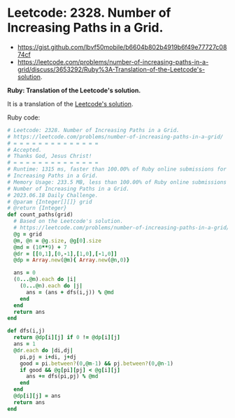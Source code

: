 # Leetcode: 2328. Number of Increasing Paths in a Grid.

- https://gist.github.com/lbvf50mobile/b6604b802b4919b6f49e77727c0874cf
- https://leetcode.com/problems/number-of-increasing-paths-in-a-grid/discuss/3653292/Ruby%3A-Translation-of-the-Leetcode's-solution.

**Ruby: Translation of the Leetcode's solution.**

It is a translation of the [Leetcode's solution](https://leetcode.com/problems/number-of-increasing-paths-in-a-grid/solution/).


Ruby code:
```Ruby
# Leetcode: 2328. Number of Increasing Paths in a Grid.
# https://leetcode.com/problems/number-of-increasing-paths-in-a-grid/
# = = = = = = = = = = = = = =
# Accepted.
# Thanks God, Jesus Christ!
# = = = = = = = = = = = = = =
# Runtime: 1315 ms, faster than 100.00% of Ruby online submissions for Number of
# Increasing Paths in a Grid.
# Memory Usage: 233.5 MB, less than 100.00% of Ruby online submissions for
# Number of Increasing Paths in a Grid.
# 2023.06.18 Daily Challenge.
# @param {Integer[][]} grid
# @return {Integer}
def count_paths(grid)
  # Based on the Leetcode's solution.
  # https://leetcode.com/problems/number-of-increasing-paths-in-a-grid/solution/
  @g = grid
  @m, @n = @g.size, @g[0].size
  @md = (10**9) + 7
  @dr = [[0,1],[0,-1],[1,0],[-1,0]]
  @dp = Array.new(@m){ Array.new(@n,0)}

  ans = 0
  (0...@m).each do |i|
    (0...@n).each do |j|
      ans = (ans + dfs(i,j)) % @md
    end
  end
  return ans
end

def dfs(i,j)
  return @dp[i][j] if 0 != @dp[i][j]
  ans = 1
  @dr.each do |di,dj|
    pi,pj = i+di, j+dj
    good = pi.between?(0,@m-1) && pj.between?(0,@n-1) 
    if good && @g[pi][pj] < @g[i][j]
      ans += dfs(pi,pj) % @md
    end
  end
  @dp[i][j] = ans
  return ans
end
```
